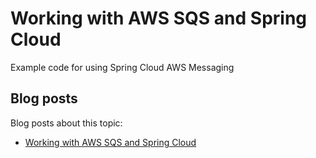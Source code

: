 # Working with AWS SQS and Spring Cloud

Example code for using Spring Cloud AWS Messaging

## Blog posts

Blog posts about this topic:

* [Working with AWS SQS and Spring Cloud](https://reflectoring.io/spring-cloud-aws-sqs/)

